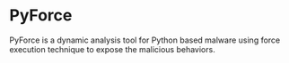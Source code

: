 # PyForce
PyForce is a dynamic analysis tool for Python based malware using force execution technique to expose the malicious behaviors.
